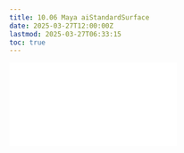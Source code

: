 ```yaml
---
title: 10.06 Maya aiStandardSurface
date: 2025-03-27T12:00:00Z
lastmod: 2025-03-27T06:33:15
toc: true
---
```


![Link to included file content](../../../../3d-modeling/maya/aistandardsurface-maya.md)
